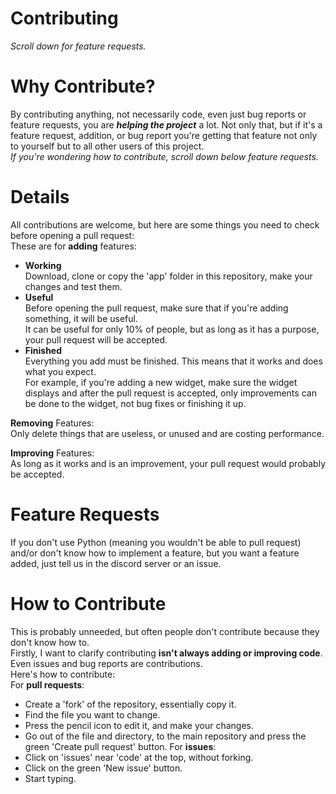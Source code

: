 # Contributing
*Scroll down for feature requests.*<br>
# Why Contribute?
By contributing anything, not necessarily code, even just bug reports or feature requests, you are ***helping the project*** a lot.
Not only that, but if it's a feature request, addition, or bug report you're getting that feature not only to yourself but to 
all other users of this project.<br>
*If you're wondering how to contribute, scroll down below feature requests.*
# Details
All contributions are welcome, but here are some things you need to check before opening a pull request:<br>
These are for **adding** features:
* __Working__<br>
Download, clone or copy the 'app' folder in this repository, make your changes and test them.<br>
* __Useful__<br>
Before opening the pull request, make sure that if you're adding something, it will be useful.<br>
It can be useful for only 10% of people, but as long as it has a purpose, your pull request will be accepted.
* __Finished__<br>
Everything you add must be finished. This means that it works and does what you expect.<br>
For example, if you're adding a new widget, make sure the widget displays and after the pull request is accepted,
 only improvements can be done to the widget, not bug fixes or finishing it up.

**Removing** Features:<br>
Only delete things that are useless, or unused and are costing performance.<br>

**Improving** Features:<br>
As long as it works and is an improvement, your pull request would probably be accepted.
# Feature Requests
If you don't use Python (meaning you wouldn't be able to pull request) and/or don't know how to implement a feature, but you want a feature added, just tell us in the discord server or an issue.
# How to Contribute
This is probably unneeded, but often people don't contribute because they don't know how to.<br>
Firstly, I want to clarify contributing **isn't always adding or improving code**. Even issues and bug reports are contributions.<br>
Here's how to contribute:<br>
For **pull requests**:
* Create a 'fork' of the repository, essentially copy it.
* Find the file you want to change.
* Press the pencil icon to edit it, and make your changes.
* Go out of the file and directory, to the main repository and press the green 'Create pull request' button.
For **issues**:
* Click on 'issues' near 'code' at the top, without forking.
* Click on the green 'New issue' button.
* Start typing.
